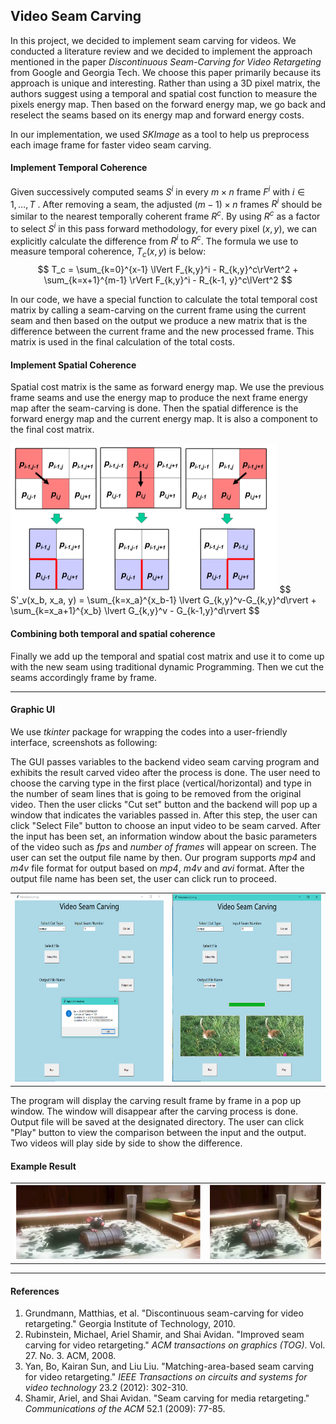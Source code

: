 ## Video Seam Carving

In this project, we decided to implement seam carving for videos. We conducted a literature review and we decided to implement the approach mentioned in the paper *Discontinuous Seam-Carving for Video Retargeting* from Google and Georgia Tech. We choose this paper primarily because its approach is unique and interesting. Rather than using a 3D pixel matrix, the authors suggest using a temporal and spatial cost function to measure the pixels energy map. Then based on the forward energy map, we go back and reselect the seams based on its energy map and forward energy costs.

In our implementation, we used *SKImage* as a tool to help us preprocess each image frame for faster video seam carving.

#### Implement Temporal Coherence

Given successively computed seams $S^i$ in every $m\times n$ frame $F^i$ with $i \in {1,\dots , T}$ .  After removing a seam, the adjusted $(m-1)\times n$ frames $R^i$ should be similar to the nearest temporally coherent frame $R^c$.  By using $R^c$ as a factor to select $S^i$ in this pass forward methodology, for every pixel $(x, y)$, we can explicitly calculate the difference from $R^i$ to $R^c$.  The formula we use to measure temporal coherence, $T_c(x, y)$  is below:
$$
T_c = \sum_{k=0}^{x-1} \lVert F_{k,y}^i - R_{k,y}^c\rVert^2 + \sum_{k=x+1}^{m-1} \rVert F_{k,y}^i - R_{k-1, y}^c\lVert^2
$$

In our code, we have a special function to calculate the total temporal cost matrix by calling a seam-carving on the current frame using the current seam and then based on the output we produce a new matrix that is the difference between the current frame and the new processed frame. This matrix is used in the final calculation of the total costs.

#### Implement Spatial Coherence

Spatial cost matrix is the same as forward energy map. We use the previous frame seams and use the energy map to produce the next frame energy map after the seam-carving is done. Then the spatial difference is the forward energy map and the current energy map. It is also a component to the final cost matrix.

<img src="img\spatial.PNG" style="zoom:50%;" />
$$
S'_v(x_b, x_a, y) = \sum_{k=x_a}^{x_b-1} \lvert G_{k,y}^v-G_{k,y}^d\rvert + \sum_{k=x_a+1}^{x_b} \lvert G_{k,y}^v - G_{k-1,y}^d\rvert
$$

#### Combining both temporal and spatial coherence

Finally we add up the temporal and spatial cost matrix and use it to come up with the new seam using traditional dynamic Programming. Then we cut the seams accordingly frame by frame.

---

#### Graphic UI

We use *tkinter* package for wrapping the codes into a user-friendly interface, screenshots as following:

The GUI passes variables to the backend video seam carving program and exhibits the result carved video after the process is done. The user need to choose the carving type in the first place (vertical/horizontal) and type in the number of seam lines that is going to be removed from the original video. Then the user clicks "Cut set" button and the backend will pop up a window that indicates the variables passed in. After this step, the user can click "Select File" button to choose an input video to be seam carved. After the input has been set, an information window about the basic parameters of the video such as *fps* and *number of frames* will appear on screen. The user can set the output file name by then. Our program supports *mp4* and *m4v* file format for output based on *mp4*, *m4v* and *avi* format. After the output file name has been set, the user can click run to proceed. 



<table><tr> <td> <img src="img\GUI2.PNG" alt="Drawing" style="width: 325px; height: 300px;"/> </td> <td> <img src="img\GUI4.PNG" alt="Drawing" style="width: 325px; height: 300px;"/> </td> </tr></table>



The program will display the carving result frame by frame in a pop up window. The window will disappear after the carving process is done. Output file will be saved at the designated directory. The user can click "Play" button to view the comparison between the input and the output. Two videos will play side by side to show the difference.

 







#### Example Result

<table><tr> <td> <img src="img\Original.PNG" alt="Drawing" style="width: 500px;"/> </td> <td> <img src="img\Carved.PNG" alt="Drawing" style="width: 300px;"/> </td> </tr></table>

---

#### References

1. Grundmann, Matthias, et al. "Discontinuous seam-carving for video retargeting." Georgia Institute of Technology, 2010.
2. Rubinstein, Michael, Ariel Shamir, and Shai Avidan. "Improved seam carving for video retargeting." *ACM transactions on graphics (TOG)*. Vol. 27. No. 3. ACM, 2008.
3. Yan, Bo, Kairan Sun, and Liu Liu. "Matching-area-based seam carving for video retargeting." *IEEE Transactions on circuits and systems for video technology* 23.2 (2012): 302-310.
4. Shamir, Ariel, and Shai Avidan. "Seam carving for media retargeting." *Communications of the ACM* 52.1 (2009): 77-85.
